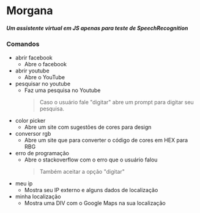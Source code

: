 # Morgana

##### Um assistente virtual em JS apenas para teste de SpeechRecognition

### Comandos

* abrir facebook
  - Abre o facebook
* abrir youtube
  - Abre o YouTube
* pesquisar no youtube
  - Faz uma pesquisa no Youtube
    > Caso o usuário fale "digitar" abre um prompt para digitar seu pesquisa.
* color picker
  - Abre um site com sugestões de cores para design
* conversor rgb
  - Abre um site que para converter o código de cores em HEX para RBG
* erro de programação
  - Abre o stackoverflow com o erro que o usuário falou
    > Também aceitar a opção "digitar"
* meu ip
  - Mostra seu IP externo e alguns dados de localização
* minha localização
  - Mostra uma DIV com o Google Maps na sua localização
  
